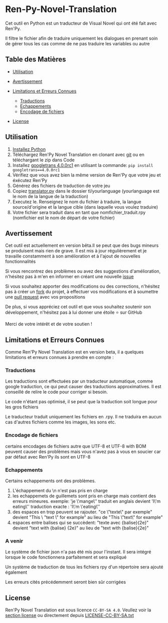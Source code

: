 # Ren-Py-Novel-Translation
Cet outil en Python est un traducteur de Visual Novel qui ont été fait avec Ren'Py.

Il filtre le fichier afin de traduire uniquement les dialogues en prenant soin de gérer tous les cas comme de ne pas traduire les variables ou autre

## Table des Matières

- [Utilisation](#utilisation)
  
- [Avertissement](#avertissement)
  
- [Limitations et Erreurs Connues](#limitations-et-erreurs-connues)
  - [Traductions](#traductions)
  - [Echappements](#echappements)
  - [Encodage de fichiers](#encodage-de-fichiers)
    
- [License](#license)

## Utilisation

1. [Installez Python](https://www.python.org/)
2. Téléchargez Ren'Py Novel Translation en clonant avec [git](https://git-scm.com/) ou en téléchargant le zip dans Code
3. Installez [googletrans 4.0.0rc1](https://pypi.org/project/googletrans/4.0.0rc1/) en utilisant la commande: `pip install googletrans==4.0.0rc1`
4. Vérifiez que vous avez bien la même version de Ren'Py que votre jeu et éxécutez Ren'Py
5. Générez des fichiers de traduction de votre jeu
6. Copiez [translator.py](https://github.com/cherifVN/Ren-Py-Novel-Translation/blob/main/translator.py) dans le dossier tl/yourlanguage (yourlanguage est le nom de la langue de la traduction)
7. Executez le. Renseignez le nom du fichier à traduire, la langue source/d'origine et la langue cible (dans laquelle vous voulez traduire)
8. Votre fichier sera traduit dans en tant que nomfichier_traduit.rpy (nomfichier est le nom de départ de votre fichier)




## Avertissement


Cet outil est actuellement en version bêta.Il se peut que des bugs mineurs se produisent mais rien de grave. Il est mis à jour régulièrement et je travaille constamment à son amélioration et à l'ajout de nouvelles fonctionnalités

Si vous rencontrez des problèmes ou avez des suggestions d'amélioration, n'hésitez pas à m'en en informer en créant une nouvelle [issue](https://github.com/cherifVN/Ren-Py-Novel-Translation/issues)

Si vous souhaitez apporter des modifications ou des corrections, n'hésitez pas à créer un [fork](https://github.com/cherifVN/Ren-Py-Novel-Translation/fork) du projet, à effectuer vos modifications et à soumettre une [pull request](https://github.com/cherifVN/Ren-Py-Novel-Translation/pulls) avec vos propositions

De plus, si vous appréciez cet outil et que vous souhaitez soutenir son développement, n'hésitez pas à lui donner une étoile ⭐️ sur GitHub

Merci de votre intérêt et de votre soutien !

## Limitations et Erreurs Connues

 Comme Ren'Py Novel Translation est en version beta, il a quelques limitations et erreurs connues à prendre en compte :

### Traductions
Les traductions sont effectuées par un traducteur automatique, comme google traduction, ce qui peut causer des traductions approximatives. Il est conseillé de relire le code pour corriger si besoin.

Le code n'étant pas optimisé, il se peut que la traduction soit longue pour les gros fichiers

Le traducteur traduit uniquement les fichiers en .rpy. Il ne traduira en aucun cas d'autres fichiers comme les images, les sons etc.

### Encodage de fichiers 

certains encodages de fichiers autre que UTF-8 et UTF-8 with BOM peuvent causer des problèmes mais vous n'avez pas à vous en soucier car par défaut avec Ren'Py ils sont en UTF-8

### Echappements
Certains echappements ont des problèmes. 

1. L'échappement du \n n'est pas pris en charge
2. les echappemets de guillemets sont pris en charge mais contient des erreurs mineures. exemple: 'je \\'mange\\'' traduit en anglais devient 'I\\'m eating\\'' traduction exacte : 'I\\'m \\'eating\\''
3. des espaces en trop peuvent se rajouter. "ce \\"texte\\" par exemple" devient "This \\ "text \\" for example" au lieu de "This \\"text\\" for example"
4. espaces entre balises qui se succèdent: "texte avec {balise}{2e}" devient "text with {balise} {2e}" au lieu de "text with {balise}{2e}"

### A venir 
Le système de fichier json n'a pas été mis pour l'instant. Il sera intégré lorsque le code fonctionnera parfaitement et sera expliqué

Un système de traduction de tous les fichiers rpy d'un répertoire sera ajouté également

Les erreurs cités précédemment seront bien sûr corrigées



## License

Ren'Py Novel Translation est sous licence `CC-BY-SA 4.0`. Veullez voir la [section license](https://github.com/cherifVN/Ren-Py-Novel-Translation?tab=CC-BY-SA-4.0-1-ov-file) ou directement depuis [LICENSE-CC-BY-SA.txt](LICENSE-CC-BY-SA.txt)
